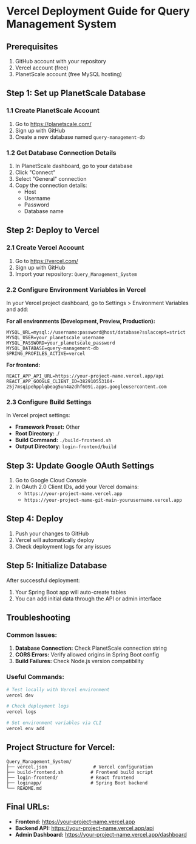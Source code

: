 # Vercel Deployment Guide for Query Management System

## Prerequisites
1. GitHub account with your repository
2. Vercel account (free)
3. PlanetScale account (free MySQL hosting)

## Step 1: Set up PlanetScale Database

### 1.1 Create PlanetScale Account
1. Go to https://planetscale.com/
2. Sign up with GitHub
3. Create a new database named `query-management-db`

### 1.2 Get Database Connection Details
1. In PlanetScale dashboard, go to your database
2. Click "Connect" 
3. Select "General" connection
4. Copy the connection details:
   - Host
   - Username  
   - Password
   - Database name

## Step 2: Deploy to Vercel

### 2.1 Create Vercel Account
1. Go to https://vercel.com/
2. Sign up with GitHub
3. Import your repository: `Query_Management_System`

### 2.2 Configure Environment Variables in Vercel
In your Vercel project dashboard, go to Settings > Environment Variables and add:

**For all environments (Development, Preview, Production):**
```
MYSQL_URL=mysql://username:password@host/database?sslaccept=strict
MYSQL_USER=your_planetscale_username
MYSQL_PASSWORD=your_planetscale_password
MYSQL_DATABASE=query-management-db
SPRING_PROFILES_ACTIVE=vercel
```

**For frontend:**
```
REACT_APP_API_URL=https://your-project-name.vercel.app/api
REACT_APP_GOOGLE_CLIENT_ID=382910553104-25j7msqipehpplqbeag5un4a2dhf609i.apps.googleusercontent.com
```

### 2.3 Configure Build Settings
In Vercel project settings:
- **Framework Preset:** Other
- **Root Directory:** ./
- **Build Command:** `./build-frontend.sh`
- **Output Directory:** `login-frontend/build`

## Step 3: Update Google OAuth Settings

1. Go to Google Cloud Console
2. In OAuth 2.0 Client IDs, add your Vercel domains:
   - `https://your-project-name.vercel.app`
   - `https://your-project-name-git-main-yourusername.vercel.app`

## Step 4: Deploy

1. Push your changes to GitHub
2. Vercel will automatically deploy
3. Check deployment logs for any issues

## Step 5: Initialize Database

After successful deployment:
1. Your Spring Boot app will auto-create tables
2. You can add initial data through the API or admin interface

## Troubleshooting

### Common Issues:
1. **Database Connection:** Check PlanetScale connection string
2. **CORS Errors:** Verify allowed origins in Spring Boot config
3. **Build Failures:** Check Node.js version compatibility

### Useful Commands:
```bash
# Test locally with Vercel environment
vercel dev

# Check deployment logs
vercel logs

# Set environment variables via CLI
vercel env add
```

## Project Structure for Vercel:
```
Query_Management_System/
├── vercel.json                 # Vercel configuration
├── build-frontend.sh          # Frontend build script
├── login-frontend/            # React frontend
├── loginapp/                  # Spring Boot backend
└── README.md
```

## Final URLs:
- **Frontend:** https://your-project-name.vercel.app
- **Backend API:** https://your-project-name.vercel.app/api
- **Admin Dashboard:** https://your-project-name.vercel.app/dashboard
